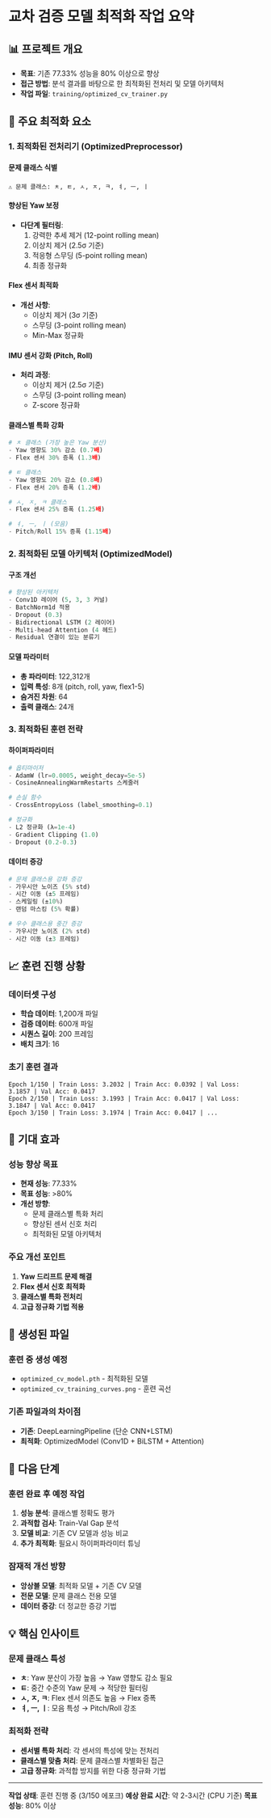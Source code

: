 # 교차 검증 모델 최적화 작업 요약

## 📊 프로젝트 개요
- **목표**: 기존 77.33% 성능을 80% 이상으로 향상
- **접근 방법**: 분석 결과를 바탕으로 한 최적화된 전처리 및 모델 아키텍처
- **작업 파일**: `training/optimized_cv_trainer.py`

## 🔧 주요 최적화 요소

### 1. 최적화된 전처리기 (OptimizedPreprocessor)

#### 문제 클래스 식별
```
⚠️ 문제 클래스: ㅊ, ㅌ, ㅅ, ㅈ, ㅋ, ㅕ, ㅡ, ㅣ
```

#### 향상된 Yaw 보정
- **다단계 필터링**:
  1. 강력한 추세 제거 (12-point rolling mean)
  2. 이상치 제거 (2.5σ 기준)
  3. 적응형 스무딩 (5-point rolling mean)
  4. 최종 정규화

#### Flex 센서 최적화
- **개선 사항**:
  - 이상치 제거 (3σ 기준)
  - 스무딩 (3-point rolling mean)
  - Min-Max 정규화

#### IMU 센서 강화 (Pitch, Roll)
- **처리 과정**:
  - 이상치 제거 (2.5σ 기준)
  - 스무딩 (3-point rolling mean)
  - Z-score 정규화

#### 클래스별 특화 강화
```python
# ㅊ 클래스 (가장 높은 Yaw 분산)
- Yaw 영향도 30% 감소 (0.7배)
- Flex 센서 30% 증폭 (1.3배)

# ㅌ 클래스
- Yaw 영향도 20% 감소 (0.8배)
- Flex 센서 20% 증폭 (1.2배)

# ㅅ, ㅈ, ㅋ 클래스
- Flex 센서 25% 증폭 (1.25배)

# ㅕ, ㅡ, ㅣ (모음)
- Pitch/Roll 15% 증폭 (1.15배)
```

### 2. 최적화된 모델 아키텍처 (OptimizedModel)

#### 구조 개선
```python
# 향상된 아키텍처
- Conv1D 레이어 (5, 3, 3 커널)
- BatchNorm1d 적용
- Dropout (0.3)
- Bidirectional LSTM (2 레이어)
- Multi-head Attention (4 헤드)
- Residual 연결이 있는 분류기
```

#### 모델 파라미터
- **총 파라미터**: 122,312개
- **입력 특성**: 8개 (pitch, roll, yaw, flex1-5)
- **숨겨진 차원**: 64
- **출력 클래스**: 24개

### 3. 최적화된 훈련 전략

#### 하이퍼파라미터
```python
# 옵티마이저
- AdamW (lr=0.0005, weight_decay=5e-5)
- CosineAnnealingWarmRestarts 스케줄러

# 손실 함수
- CrossEntropyLoss (label_smoothing=0.1)

# 정규화
- L2 정규화 (λ=1e-4)
- Gradient Clipping (1.0)
- Dropout (0.2-0.3)
```

#### 데이터 증강
```python
# 문제 클래스용 강화 증강
- 가우시안 노이즈 (5% std)
- 시간 이동 (±5 프레임)
- 스케일링 (±10%)
- 랜덤 마스킹 (5% 확률)

# 우수 클래스용 중간 증강
- 가우시안 노이즈 (2% std)
- 시간 이동 (±3 프레임)
```

## 📈 훈련 진행 상황

### 데이터셋 구성
- **학습 데이터**: 1,200개 파일
- **검증 데이터**: 600개 파일
- **시퀀스 길이**: 200 프레임
- **배치 크기**: 16

### 초기 훈련 결과
```
Epoch 1/150 | Train Loss: 3.2032 | Train Acc: 0.0392 | Val Loss: 3.1857 | Val Acc: 0.0417
Epoch 2/150 | Train Loss: 3.1993 | Train Acc: 0.0417 | Val Loss: 3.1847 | Val Acc: 0.0417
Epoch 3/150 | Train Loss: 3.1974 | Train Acc: 0.0417 | ...
```

## 🎯 기대 효과

### 성능 향상 목표
- **현재 성능**: 77.33%
- **목표 성능**: >80%
- **개선 방향**: 
  - 문제 클래스별 특화 처리
  - 향상된 센서 신호 처리
  - 최적화된 모델 아키텍처

### 주요 개선 포인트
1. **Yaw 드리프트 문제 해결**
2. **Flex 센서 신호 최적화**
3. **클래스별 특화 전처리**
4. **고급 정규화 기법 적용**

## 📁 생성된 파일

### 훈련 중 생성 예정
- `optimized_cv_model.pth` - 최적화된 모델
- `optimized_cv_training_curves.png` - 훈련 곡선

### 기존 파일과의 차이점
- **기존**: DeepLearningPipeline (단순 CNN+LSTM)
- **최적화**: OptimizedModel (Conv1D + BiLSTM + Attention)

## 🔄 다음 단계

### 훈련 완료 후 예정 작업
1. **성능 분석**: 클래스별 정확도 평가
2. **과적합 검사**: Train-Val Gap 분석
3. **모델 비교**: 기존 CV 모델과 성능 비교
4. **추가 최적화**: 필요시 하이퍼파라미터 튜닝

### 잠재적 개선 방향
- **앙상블 모델**: 최적화 모델 + 기존 CV 모델
- **전문 모델**: 문제 클래스 전용 모델
- **데이터 증강**: 더 정교한 증강 기법

## 💡 핵심 인사이트

### 문제 클래스 특성
- **ㅊ**: Yaw 분산이 가장 높음 → Yaw 영향도 감소 필요
- **ㅌ**: 중간 수준의 Yaw 문제 → 적당한 필터링
- **ㅅ, ㅈ, ㅋ**: Flex 센서 의존도 높음 → Flex 증폭
- **ㅕ, ㅡ, ㅣ**: 모음 특성 → Pitch/Roll 강조

### 최적화 전략
- **센서별 특화 처리**: 각 센서의 특성에 맞는 전처리
- **클래스별 맞춤 처리**: 문제 클래스별 차별화된 접근
- **고급 정규화**: 과적합 방지를 위한 다중 정규화 기법

---

**작업 상태**: 훈련 진행 중 (3/150 에포크)
**예상 완료 시간**: 약 2-3시간 (CPU 기준)
**목표 성능**: 80% 이상
